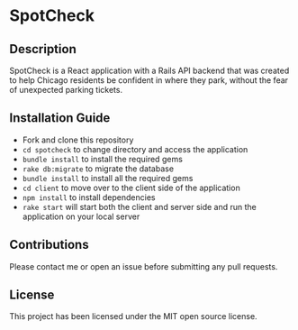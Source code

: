 # SpotCheck

## Description
SpotCheck is a React application with a Rails API backend that was created to help Chicago residents be confident in where they park, without the fear of unexpected parking tickets.

## Installation Guide
* Fork and clone this repository
* `cd spotcheck` to change directory and access the application
* `bundle install` to install the required gems
* `rake db:migrate` to migrate the database
* `bundle install` to install all the required gems
* `cd client` to move over to the client side of the application
* `npm install` to install dependencies
* `rake start` will start both the client and server side and run the application on your local server

## Contributions
Please contact me or open an issue before submitting any pull requests.

## License
This project has been licensed under the MIT open source license.

